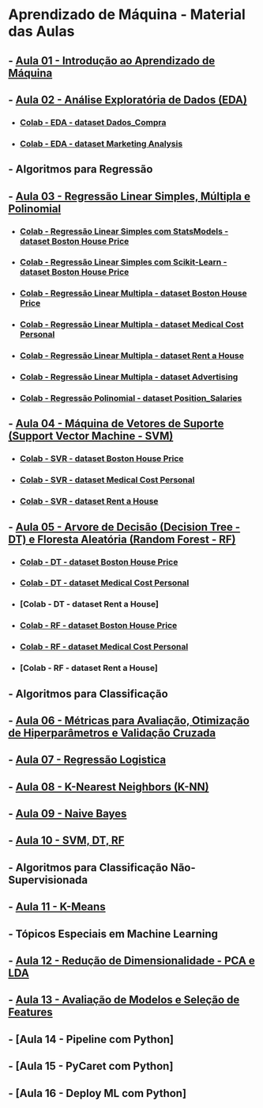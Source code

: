 # Aprendizado de Máquina - Material das Aulas

## - [Aula 01 - Introdução ao Aprendizado de Máquina](https://github.com/gustavowillam/ML/blob/main/slides/01-ML-Introducao%20ao%20Aprendizado%20de%20Maquina.pdf)

## - [Aula 02 - Análise Exploratória de Dados (EDA)](https://github.com/gustavowillam/ML/blob/main/slides/02-ML-Analise%20Exploratoria%20de%20Dados.pdf)

* ### [Colab - EDA - dataset Dados_Compra](https://colab.research.google.com/drive/1TDwqEw1rBFhJSqYwSxfH_Alv0_oqPsVg?usp=sharing)

* ### [Colab - EDA - dataset Marketing Analysis](https://colab.research.google.com/drive/1xpmAQGvoix1oHsyNSh_ShIuUQzICQIbA?usp=sharing)

## - Algoritmos para Regressão

## - [Aula 03 - Regressão Linear Simples, Múltipla e Polinomial](https://github.com/gustavowillam/ML/blob/main/slides/03-ML-Modelos%20de%20Regressao%20e%20Metricas%20para%20Avaliacao.pdf)

* ### [Colab - Regressão Linear Simples com StatsModels - dataset Boston House Price](https://colab.research.google.com/drive/1kc6B6RxkDaRg9x1_jCfxPontFJvWxM1D?usp=sharing)

* ### [Colab - Regressão Linear Simples com Scikit-Learn - dataset Boston House Price](https://colab.research.google.com/drive/18__5xBIvWFY6hyh4T0lO7U0mSOgmGdRQ?usp=sharing)

* ### [Colab - Regressão Linear Multipla - dataset Boston House Price](https://colab.research.google.com/drive/1WmJtlfk2mnWi43O5Ciedzd8r0pFg0DfT?usp=sharing)
* ### [Colab - Regressão Linear Multipla - dataset Medical Cost Personal](https://colab.research.google.com/drive/1ZMbVo2dvcJQfzCiOzufGoIhyx6vD-Avx?usp=sharing)

* ### [Colab - Regressão Linear Multipla - dataset Rent a House](https://colab.research.google.com/drive/1Czf-xWLu1FQfCXFrBrkoR8xe6fFV1SHp?usp=sharing)
* ### [Colab - Regressão Linear Multipla - dataset Advertising](https://colab.research.google.com/drive/1dpJiBD2qH2ljeGWKx-1g3RbAASP_8_V7?usp=sharing)


* ### [Colab - Regressão Polinomial - dataset Position_Salaries](https://colab.research.google.com/drive/1wNckyEQEdCfnFjBMgj5R68mdkOnDTidT?usp=sharing)


## - [Aula 04 - Máquina de Vetores de Suporte (Support Vector Machine - SVM)](https://github.com/gustavowillam/ML/blob/main/slides/04-ML-Support%20Vector%20Machine-SVR.pdf)

* ### [Colab - SVR - dataset Boston House Price](https://colab.research.google.com/drive/1xWE13pgEVhB2pEf3Tvvo01oPKr4--b6z?usp=sharing)
* ### [Colab - SVR - dataset Medical Cost Personal](https://colab.research.google.com/drive/1T5XNRIbnFKxf1X6BOo2gj4vcGglNXimb?usp=sharing)
* ### [Colab - SVR - dataset Rent a House](https://colab.research.google.com/drive/1A4kqrT0NX6OYb_kQiaH0IyxyFJHZgFB7?usp=sharing)


## - [Aula 05 - Arvore de Decisão (Decision Tree - DT) e Floresta Aleatória (Random Forest - RF)](https://github.com/gustavowillam/ML/blob/main/slides/05-ML-Decision%20Tree%20and%20Random%20Forest.pdf)

* ### [Colab - DT - dataset Boston House Price](https://colab.research.google.com/drive/1J_9gKWsZgKIKWgVxhjpE7s4HZD7Hz7ZN?usp=sharing)
* ### [Colab - DT - dataset Medical Cost Personal](https://colab.research.google.com/drive/1oVNwkjeI2Xz8R9I05Aj_9gZEESp1LEdc?usp=sharing)
* ### [Colab - DT - dataset Rent a House]


* ### [Colab - RF - dataset Boston House Price](https://colab.research.google.com/drive/1LLkeqdpnBS-6TMr-qzu5cyfORmDITQ19?usp=sharing)
* ### [Colab - RF - dataset Medical Cost Personal](https://colab.research.google.com/drive/1dFyOnD1G6ZMf_H4-JvcmV8cx1QY7j1RD?usp=sharing)
* ### [Colab - RF - dataset Rent a House]


## - Algoritmos para Classificação

## - [Aula 06 - Métricas para Avaliação, Otimização de Hiperparâmetros e Validação Cruzada](https://github.com/gustavowillam/ML/blob/main/slides/06-ML-Metricas%20para%20Avaliacao-Otimizacao%20de%20Parametros.pdf)

## - [Aula 07 - Regressão Logistica](https://github.com/gustavowillam/ML/blob/main/slides/07-ML-Logistic%20Regression.pdf)

## - [Aula 08 - K-Nearest Neighbors (K-NN)](https://github.com/gustavowillam/ML/blob/main/slides/08-ML-K-Nearest%20Neighbors%20K-NN.pdf)

## - [Aula 09 - Naive Bayes](https://github.com/gustavowillam/ML/blob/main/slides/09-ML-Naive%20Bayes.pdf)

## - [Aula 10 - SVM, DT, RF](https://github.com/gustavowillam/ML/blob/main/slides/10-ML-Support%20Vector%20Machine-SVC.pdf)

## - Algoritmos para Classificação Não-Supervisionada

## - [Aula 11 - K-Means](https://github.com/gustavowillam/ML/blob/main/slides/11-ML-Classificacao%20Nao%20Supervisionada-K%20Means.pdf)

## - Tópicos Especiais em Machine Learning 

## - [Aula 12 - Redução de Dimensionalidade - PCA e LDA](https://github.com/gustavowillam/ML/blob/main/slides/12-ML-Reducao%20de%20Dimensionalidade-PCA%20e%20LDA.pdf)

## - [Aula 13 - Avaliação de Modelos e Seleção de Features](https://github.com/gustavowillam/ML/blob/main/slides/13-ML-Selecao%20de%20Variaveis.pdf)

## - [Aula 14 - Pipeline com Python]

## - [Aula 15 - PyCaret com Python]

## - [Aula 16 - Deploy ML com Python]
